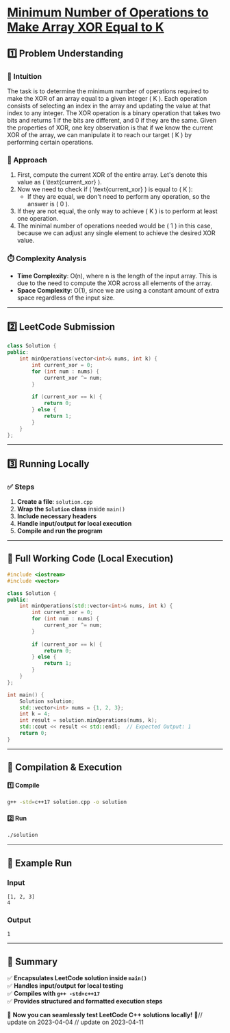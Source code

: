 # **[Minimum Number of Operations to Make Array XOR Equal to K](https://leetcode.com/problems/minimum-number-of-operations-to-make-array-xor-equal-to-k/description/)**  

## **1️⃣ Problem Understanding**  
### **📌 Intuition**  
The task is to determine the minimum number of operations required to make the XOR of an array equal to a given integer \( K \). Each operation consists of selecting an index in the array and updating the value at that index to any integer. The XOR operation is a binary operation that takes two bits and returns 1 if the bits are different, and 0 if they are the same. Given the properties of XOR, one key observation is that if we know the current XOR of the array, we can manipulate it to reach our target \( K \) by performing certain operations.

### **🚀 Approach**  
1. First, compute the current XOR of the entire array. Let's denote this value as \( \text{current\_xor} \).
2. Now we need to check if \( \text{current\_xor} \) is equal to \( K \):
   - If they are equal, we don't need to perform any operation, so the answer is \( 0 \).
3. If they are not equal, the only way to achieve \( K \) is to perform at least one operation.
4. The minimal number of operations needed would be \( 1 \) in this case, because we can adjust any single element to achieve the desired XOR value.

### **⏱️ Complexity Analysis**  
- **Time Complexity**: O(n), where n is the length of the input array. This is due to the need to compute the XOR across all elements of the array.
- **Space Complexity**: O(1), since we are using a constant amount of extra space regardless of the input size.

---  

## **2️⃣ LeetCode Submission**  
```cpp
class Solution {
public:
    int minOperations(vector<int>& nums, int k) {
        int current_xor = 0;
        for (int num : nums) {
            current_xor ^= num;
        }
        
        if (current_xor == k) {
            return 0;
        } else {
            return 1;
        }
    }
};
```  

---  

## **3️⃣ Running Locally**  
### **✅ Steps**  
1. **Create a file**: `solution.cpp`  
2. **Wrap the `Solution` class** inside `main()`  
3. **Include necessary headers**  
4. **Handle input/output for local execution**  
5. **Compile and run the program**  

---  

## **📝 Full Working Code (Local Execution)**  
```cpp
#include <iostream>
#include <vector>

class Solution {
public:
    int minOperations(std::vector<int>& nums, int k) {
        int current_xor = 0;
        for (int num : nums) {
            current_xor ^= num;
        }
        
        if (current_xor == k) {
            return 0;
        } else {
            return 1;
        }
    }
};

int main() {
    Solution solution;
    std::vector<int> nums = {1, 2, 3};
    int k = 4;
    int result = solution.minOperations(nums, k);
    std::cout << result << std::endl;  // Expected Output: 1
    return 0;
}
```  

---  

## **🔧 Compilation & Execution**  
#### **1️⃣ Compile**  
```bash
g++ -std=c++17 solution.cpp -o solution
```  

#### **2️⃣ Run**  
```bash
./solution
```  

---  

## **🎯 Example Run**  
### **Input**  
```
[1, 2, 3]
4
```  
### **Output**  
```
1
```  

---  

## **📌 Summary**  
✅ **Encapsulates LeetCode solution inside `main()`**  
✅ **Handles input/output for local testing**  
✅ **Compiles with `g++ -std=c++17`**  
✅ **Provides structured and formatted execution steps**  

🚀 **Now you can seamlessly test LeetCode C++ solutions locally!** 🚀// update on 2023-04-04
// update on 2023-04-11

